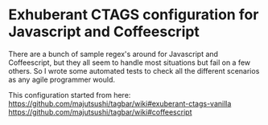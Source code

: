 # Exhuberant CTAGS configuration for Javascript and Coffeescript

There are a bunch of sample regex's around for Javascript and Coffeescript, but they 
all seem to handle most situations but fail on a few others. So I wrote some automated
tests to check all the different scenarios as any agile programmer would.

This configuration started from here:
  https://github.com/majutsushi/tagbar/wiki#exuberant-ctags-vanilla
  https://github.com/majutsushi/tagbar/wiki#coffeescript

